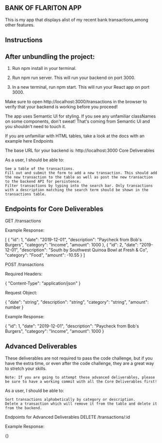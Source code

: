 ## BANK OF FLARITON APP 
 
 This is my app that displays alist of my recent bank transactions,among other features.
 
## Instructions
 ## After unbundling the project:

   1. Run npm install in your terminal.
   
   2. Run npm run server. This will run your backend on port 3000.
   
   3.  In a new terminal, run npm start. This will run your React app on port 3000.

Make sure to open http://localhost:3000/transactions in the browser to verify that your backend is working before you proceed!

The app uses Semantic UI for styling. If you see any unfamiliar classNames on some components, don't sweat! That's coming from Semantic UI and you shouldn't need to touch it.

If you are unfamiliar with HTML tables, take a look at the docs with an example here
Endpoints

The base URL for your backend is: http://localhost:3000
Core Deliverables

As a user, I should be able to:

    See a table of the transactions.
    Fill out and submit the form to add a new transaction. This should add the new transaction to the table as well as post the new transaction to the backend API for persistence.
    Filter transactions by typing into the search bar. Only transactions with a description matching the search term should be shown in the transactions table.

## Endpoints for Core Deliverables
GET /transactions

Example Response:

[
  {
    "id": 1,
    "date": "2019-12-01",
    "description": "Paycheck from Bob's Burgers",
    "category": "Income",
    "amount": 1000
  },
  {
    "id": 2,
    "date": "2019-12-01",
    "description": "South by Southwest Quinoa Bowl at Fresh & Co",
    "category": "Food",
    "amount": -10.55
  }
]

POST /transactions

Required Headers:

{
  "Content-Type": "application/json"
}

Request Object:

{
  "date": "string",
  "description": "string",
  "category": "string",
  "amount": number
}

Example Response:

{
  "id": 1,
  "date": "2019-12-01",
  "description": "Paycheck from Bob's Burgers",
  "category": "Income",
  "amount": 1000
}

## Advanced Deliverables

These deliverables are not required to pass the code challenge, but if you have the extra time, or even after the code challenge, they are a great way to stretch your skills.

    Note: If you are going to attempt these advanced deliverables, please be sure to have a working commit with all the Core Deliverables first!

As a user, I should be able to:

    Sort transactions alphabetically by category or description.
    Delete a transaction which will remove it from the table and delete it from the backend.

Endpoints for Advanced Deliverables
DELETE /transactions/:id

Example Response:

{}
